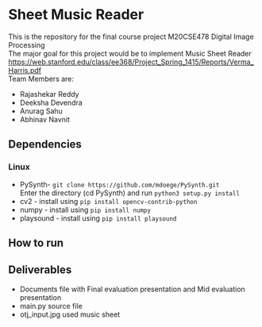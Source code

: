 # Sheet Music Reader 
This is the repository for the final course project M20CSE478 Digital Image Processing\
The major goal for this project would be to implement Music Sheet Reader https://web.stanford.edu/class/ee368/Project_Spring_1415/Reports/Verma_Harris.pdf  \
Team Members are:
- Rajashekar Reddy
- Deeksha Devendra
- Anurag Sahu
- Abhinav Navnit

## Dependencies 
### Linux

- PySynth- `git clone https://github.com/mdoege/PySynth.git`\
Enter the directory (cd PySynth) and run
`python3 setup.py install`
- cv2 - install using `pip install opencv-contrib-python` 
- numpy - install using `pip install numpy` 
- playsound - install using `pip install playsound`

## How to run


## Deliverables
- Documents file with Final evaluation presentation and Mid evaluation presentation
- main.py source file
- otj_input.jpg used music sheet
